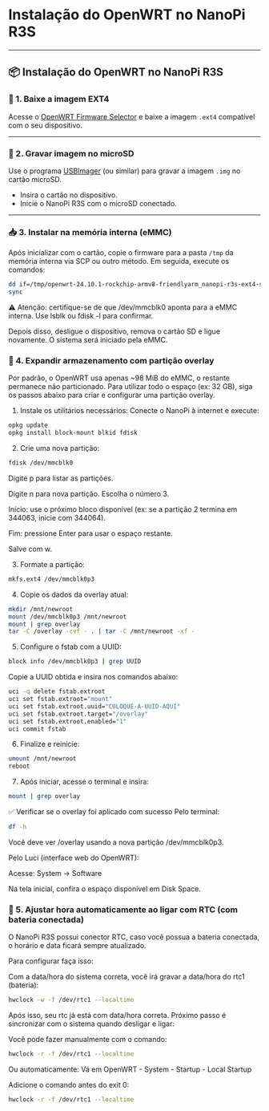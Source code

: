 # Instalação do OpenWRT no NanoPi R3S

---

## 📦 Instalação do OpenWRT no NanoPi R3S

### 🔻 1. Baixe a imagem EXT4

Acesse o [OpenWRT Firmware Selector](https://firmware-selector.openwrt.org/) e baixe a imagem `.ext4` compatível com o seu dispositivo.

---

### 💾 2. Gravar imagem no microSD

Use o programa [USBImager](https://gitlab.com/bztsrc/usbimager) (ou similar) para gravar a imagem `.img` no cartão microSD.

- Insira o cartão no dispositivo.
- Inicie o NanoPi R3S com o microSD conectado.

---

### 📥 3. Instalar na memória interna (eMMC)

Após inicializar com o cartão, copie o firmware para a pasta `/tmp` da memória interna via SCP ou outro método. Em seguida, execute os comandos:

```sh
dd if=/tmp/openwrt-24.10.1-rockchip-armv8-friendlyarm_nanopi-r3s-ext4-sysupgrade.img of=/dev/mmcblk0 bs=4M conv=fsync
sync
```
⚠️ Atenção: certifique-se de que /dev/mmcblk0 aponta para a eMMC interna. Use lsblk ou fdisk -l para confirmar.

Depois disso, desligue o dispositivo, remova o cartão SD e ligue novamente. O sistema será iniciado pela eMMC.

### 🔻 4. Expandir armazenamento com partição overlay
Por padrão, o OpenWRT usa apenas ~98 MiB do eMMC, o restante permanece não particionado. Para utilizar todo o espaço (ex: 32 GB), siga os passos abaixo para criar e configurar uma partição overlay.

1. Instale os utilitários necessários:
Conecte o NanoPi à internet e execute:
```sh
opkg update
opkg install block-mount blkid fdisk
```

2. Crie uma nova partição:
```sh
fdisk /dev/mmcblk0
```
Digite p para listar as partições.

Digite n para nova partição. Escolha o número 3.

Início: use o próximo bloco disponível (ex: se a partição 2 termina em 344063, inicie com 344064).

Fim: pressione Enter para usar o espaço restante.

Salve com w.

3. Formate a partição:
```sh
mkfs.ext4 /dev/mmcblk0p3
```

4. Copie os dados da overlay atual:
```sh
mkdir /mnt/newroot
mount /dev/mmcblk0p3 /mnt/newroot
mount | grep overlay
tar -C /overlay -cvf - . | tar -C /mnt/newroot -xf -
```

5. Configure o fstab com a UUID:
```sh
block info /dev/mmcblk0p3 | grep UUID
```
Copie a UUID obtida e insira nos comandos abaixo:

```sh
uci -q delete fstab.extroot
uci set fstab.extroot="mount"
uci set fstab.extroot.uuid="COLOQUE-A-UUID-AQUI"
uci set fstab.extroot.target="/overlay"
uci set fstab.extroot.enabled="1"
uci commit fstab
```

6. Finalize e reinicie:
```sh
umount /mnt/newroot
reboot
```

7. Após iniciar, acesse o terminal e insira:
```sh
mount | grep overlay
```


✅ Verificar se o overlay foi aplicado com sucesso
Pelo terminal:
```sh
df -h
```

Você deve ver /overlay usando a nova partição /dev/mmcblk0p3.

Pelo Luci (interface web do OpenWRT):

Acesse: System → Software

Na tela inicial, confira o espaço disponível em Disk Space.

### 🔻 5. Ajustar hora automaticamente ao ligar com RTC (com bateria conectada)
O NanoPi R3S possui conector RTC, caso você possua a bateria conectada, o horário e data ficará sempre atualizado.

Para configurar faça isso:

Com a data/hora do sistema correta, você irá gravar a data/hora do rtc1 (bateria):
```sh
hwclock -w -f /dev/rtc1 --localtime
```

Após isso, seu rtc já está com data/hora correta. Próximo passo é sincronizar com o sistema quando desligar e ligar:

Você pode fazer manualmente com o comando:
```sh
hwclock -r -f /dev/rtc1 --localtime
```
Ou automaticamente:
Vá em OpenWRT - System - Startup - Local Startup

Adicione o comando antes do exit 0:
```sh
hwclock -r -f /dev/rtc1 --localtime
```
